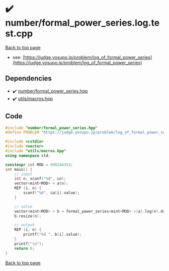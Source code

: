 <!-- mathjax config similar to math.stackexchange -->
<script type="text/javascript" async
  src="https://cdnjs.cloudflare.com/ajax/libs/mathjax/2.7.5/MathJax.js?config=TeX-MML-AM_CHTML">
</script>
<script type="text/x-mathjax-config">
  MathJax.Hub.Config({
    TeX: { equationNumbers: { autoNumber: "AMS" }},
    tex2jax: {
      inlineMath: [ ['$','$'] ],
      processEscapes: true
    },
    "HTML-CSS": { matchFontHeight: false },
    displayAlign: "left",
    displayIndent: "2em"
  });
</script>

<script type="text/javascript" src="https://cdnjs.cloudflare.com/ajax/libs/jquery/3.4.1/jquery.min.js"></script>
<script src="https://cdn.jsdelivr.net/npm/jquery-balloon-js@1.1.2/jquery.balloon.min.js" integrity="sha256-ZEYs9VrgAeNuPvs15E39OsyOJaIkXEEt10fzxJ20+2I=" crossorigin="anonymous"></script>
<script type="text/javascript" src="../../assets/js/copy-button.js"></script>
<link rel="stylesheet" href="../../assets/css/copy-button.css" />


# :heavy_check_mark: number/formal_power_series.log.test.cpp


[Back to top page](../../index.html)

* see: [https://judge.yosupo.jp/problem/log_of_formal_power_series](https://judge.yosupo.jp/problem/log_of_formal_power_series)


## Dependencies
* :heavy_check_mark: [number/formal_power_series.hpp](../../library/number/formal_power_series.hpp.html)
* :heavy_check_mark: [utils/macros.hpp](../../library/utils/macros.hpp.html)


## Code
```cpp
#include "number/formal_power_series.hpp"
#define PROBLEM "https://judge.yosupo.jp/problem/log_of_formal_power_series"

#include <cstdio>
#include <vector>
#include "utils/macros.hpp"
using namespace std;

constexpr int MOD = 998244353;
int main() {
    // input
    int n; scanf("%d", &n);
    vector<mint<MOD> > a(n);
    REP (i, n) {
        scanf("%d", &a[i].value);
    }

    // solve
    vector<mint<MOD> > b = formal_power_series<mint<MOD> >(a).log(n).data();
    b.resize(n);

    // output
    REP (i, n) {
        printf("%d ", b[i].value);
    }
    printf("\n");
    return 0;
}

```

[Back to top page](../../index.html)


